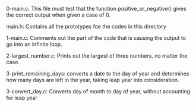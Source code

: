 0-main.c: This file must test that the function positive_or_negative() gives the correct output when given a case of 0.

main.h: Contains all the prototypes foe the codes in this directory

1-main.c:  Comments out the part of the code that is causing the output to go into an infinite loop.

2-largest_number.c: Prints out the largest of three numbers, no matter the case.

3-print_remaining_days: converts a date to the day of year and determines how many days are left in the year, taking leap year into consideration.

3-convert_day.c: Converts day of month to day of year, without accounting for leap year
